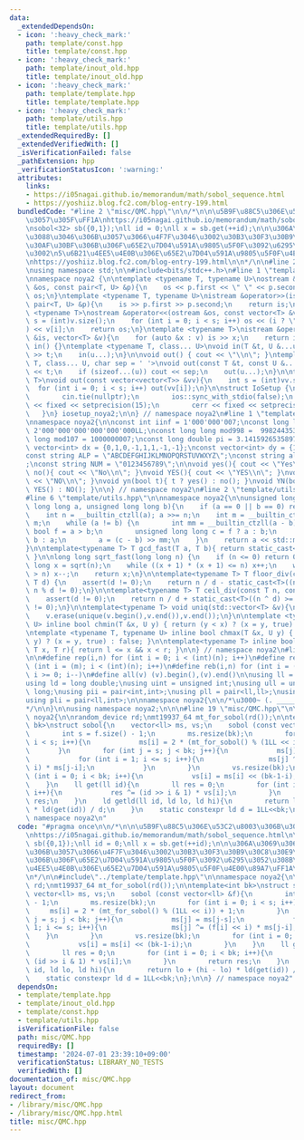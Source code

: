```yaml
---
data:
  _extendedDependsOn:
  - icon: ':heavy_check_mark:'
    path: template/const.hpp
    title: template/const.hpp
  - icon: ':heavy_check_mark:'
    path: template/inout_old.hpp
    title: template/inout_old.hpp
  - icon: ':heavy_check_mark:'
    path: template/template.hpp
    title: template/template.hpp
  - icon: ':heavy_check_mark:'
    path: template/utils.hpp
    title: template/utils.hpp
  _extendedRequiredBy: []
  _extendedVerifiedWith: []
  _isVerificationFailed: false
  _pathExtension: hpp
  _verificationStatusIcon: ':warning:'
  attributes:
    links:
    - https://i05nagai.github.io/memorandum/math/sobol_sequence.html
    - https://yoshiiz.blog.fc2.com/blog-entry-199.html
  bundledCode: "#line 2 \"misc/QMC.hpp\"\n\n/*\n\n\u5B9F\u88C5\u306E\u53C2\u8003\u306B\
    \u3057\u305F\uFF1A\nhttps://i05nagai.github.io/memorandum/math/sobol_sequence.html\n\
    \nsobol<32> sb({0,1});\nll id = 0;\nll x = sb.get(++id);\n\n\u306A\u3069\u306E\
    \u3088\u3046\u306B\u3057\u3066\u4F7F\u3046\u3002\u30B3\u30F3\u30B9\u30C8\u30E9\
    \u30AF\u30BF\u306B\u306F\u65E2\u7D04\u591A\u9805\u5F0F\u3092\u6295\u3052\u308B\
    \u3002\n5\u6B21\u4EE5\u4E0B\u306E\u65E2\u7D04\u591A\u9805\u5F0F\u4E00\u89A7\uFF1A\
    \nhttps://yoshiiz.blog.fc2.com/blog-entry-199.html\n\n*/\n\n#line 2 \"template/template.hpp\"\
    \nusing namespace std;\n\n#include<bits/stdc++.h>\n#line 1 \"template/inout_old.hpp\"\
    \nnamespace noya2 {\n\ntemplate <typename T, typename U>\nostream &operator<<(ostream\
    \ &os, const pair<T, U> &p){\n    os << p.first << \" \" << p.second;\n    return\
    \ os;\n}\ntemplate <typename T, typename U>\nistream &operator>>(istream &is,\
    \ pair<T, U> &p){\n    is >> p.first >> p.second;\n    return is;\n}\n\ntemplate\
    \ <typename T>\nostream &operator<<(ostream &os, const vector<T> &v){\n    int\
    \ s = (int)v.size();\n    for (int i = 0; i < s; i++) os << (i ? \" \" : \"\"\
    ) << v[i];\n    return os;\n}\ntemplate <typename T>\nistream &operator>>(istream\
    \ &is, vector<T> &v){\n    for (auto &x : v) is >> x;\n    return is;\n}\n\nvoid\
    \ in() {}\ntemplate <typename T, class... U>\nvoid in(T &t, U &...u){\n    cin\
    \ >> t;\n    in(u...);\n}\n\nvoid out() { cout << \"\\n\"; }\ntemplate <typename\
    \ T, class... U, char sep = ' '>\nvoid out(const T &t, const U &...u){\n    cout\
    \ << t;\n    if (sizeof...(u)) cout << sep;\n    out(u...);\n}\n\ntemplate<typename\
    \ T>\nvoid out(const vector<vector<T>> &vv){\n    int s = (int)vv.size();\n  \
    \  for (int i = 0; i < s; i++) out(vv[i]);\n}\n\nstruct IoSetup {\n    IoSetup(){\n\
    \        cin.tie(nullptr);\n        ios::sync_with_stdio(false);\n        cout\
    \ << fixed << setprecision(15);\n        cerr << fixed << setprecision(7);\n \
    \   }\n} iosetup_noya2;\n\n} // namespace noya2\n#line 1 \"template/const.hpp\"\
    \nnamespace noya2{\n\nconst int iinf = 1'000'000'007;\nconst long long linf =\
    \ 2'000'000'000'000'000'000LL;\nconst long long mod998 =  998244353;\nconst long\
    \ long mod107 = 1000000007;\nconst long double pi = 3.14159265358979323;\nconst\
    \ vector<int> dx = {0,1,0,-1,1,1,-1,-1};\nconst vector<int> dy = {1,0,-1,0,1,-1,-1,1};\n\
    const string ALP = \"ABCDEFGHIJKLMNOPQRSTUVWXYZ\";\nconst string alp = \"abcdefghijklmnopqrstuvwxyz\"\
    ;\nconst string NUM = \"0123456789\";\n\nvoid yes(){ cout << \"Yes\\n\"; }\nvoid\
    \ no(){ cout << \"No\\n\"; }\nvoid YES(){ cout << \"YES\\n\"; }\nvoid NO(){ cout\
    \ << \"NO\\n\"; }\nvoid yn(bool t){ t ? yes() : no(); }\nvoid YN(bool t){ t ?\
    \ YES() : NO(); }\n\n} // namespace noya2\n#line 2 \"template/utils.hpp\"\n\n\
    #line 6 \"template/utils.hpp\"\n\nnamespace noya2{\n\nunsigned long long inner_binary_gcd(unsigned\
    \ long long a, unsigned long long b){\n    if (a == 0 || b == 0) return a + b;\n\
    \    int n = __builtin_ctzll(a); a >>= n;\n    int m = __builtin_ctzll(b); b >>=\
    \ m;\n    while (a != b) {\n        int mm = __builtin_ctzll(a - b);\n       \
    \ bool f = a > b;\n        unsigned long long c = f ? a : b;\n        b = f ?\
    \ b : a;\n        a = (c - b) >> mm;\n    }\n    return a << std::min(n, m);\n\
    }\n\ntemplate<typename T> T gcd_fast(T a, T b){ return static_cast<T>(inner_binary_gcd(std::abs(a),std::abs(b)));\
    \ }\n\nlong long sqrt_fast(long long n) {\n    if (n <= 0) return 0;\n    long\
    \ long x = sqrt(n);\n    while ((x + 1) * (x + 1) <= n) x++;\n    while (x * x\
    \ > n) x--;\n    return x;\n}\n\ntemplate<typename T> T floor_div(const T n, const\
    \ T d) {\n    assert(d != 0);\n    return n / d - static_cast<T>((n ^ d) < 0 &&\
    \ n % d != 0);\n}\n\ntemplate<typename T> T ceil_div(const T n, const T d) {\n\
    \    assert(d != 0);\n    return n / d + static_cast<T>((n ^ d) >= 0 && n % d\
    \ != 0);\n}\n\ntemplate<typename T> void uniq(std::vector<T> &v){\n    std::sort(v.begin(),v.end());\n\
    \    v.erase(unique(v.begin(),v.end()),v.end());\n}\n\ntemplate <typename T, typename\
    \ U> inline bool chmin(T &x, U y) { return (y < x) ? (x = y, true) : false; }\n\
    \ntemplate <typename T, typename U> inline bool chmax(T &x, U y) { return (x <\
    \ y) ? (x = y, true) : false; }\n\ntemplate<typename T> inline bool range(T l,\
    \ T x, T r){ return l <= x && x < r; }\n\n} // namespace noya2\n#line 8 \"template/template.hpp\"\
    \n\n#define rep(i,n) for (int i = 0; i < (int)(n); i++)\n#define repp(i,m,n) for\
    \ (int i = (m); i < (int)(n); i++)\n#define reb(i,n) for (int i = (int)(n-1);\
    \ i >= 0; i--)\n#define all(v) (v).begin(),(v).end()\n\nusing ll = long long;\n\
    using ld = long double;\nusing uint = unsigned int;\nusing ull = unsigned long\
    \ long;\nusing pii = pair<int,int>;\nusing pll = pair<ll,ll>;\nusing pil = pair<int,ll>;\n\
    using pli = pair<ll,int>;\n\nnamespace noya2{\n\n/*\u3000~ (. _________ . /)\u3000\
    */\n\n}\n\nusing namespace noya2;\n\n\n#line 19 \"misc/QMC.hpp\"\n\nnamespace\
    \ noya2{\n\nrandom_device rd;\nmt19937_64 mt_for_sobol(rd());\n\ntemplate<int\
    \ bk>\nstruct sobol{\n    vector<ll> ms, vs;\n    sobol (const vector<ll> &f){\n\
    \        int s = f.size() - 1;\n        ms.resize(bk);\n        for (int i = 0;\
    \ i < s; i++){\n            ms[i] = 2 * (mt_for_sobol() % (1LL << i)) + 1;\n \
    \       }\n        for (int j = s; j < bk; j++){\n            ms[j] = ms[j-s];\n\
    \            for (int i = 1; i <= s; i++){\n                ms[j] ^= (f[i] <<\
    \ i) * ms[j-i];\n            }\n        }\n        vs.resize(bk);\n        for\
    \ (int i = 0; i < bk; i++){\n            vs[i] = ms[i] << (bk-1-i);\n        }\n\
    \    }\n    ll get(ll id){\n        ll res = 0;\n        for (int i = 0; i < bk;\
    \ i++){\n            res ^= (id >> i & 1) * vs[i];\n        }\n        return\
    \ res;\n    }\n    ld getld(ll id, ld lo, ld hi){\n        return lo + (hi - lo)\
    \ * ld(get(id)) / d;\n    }\n    static constexpr ld d = 1LL<<bk;\n};\n\n} //\
    \ namespace noya2\n"
  code: "#pragma once\n\n/*\n\n\u5B9F\u88C5\u306E\u53C2\u8003\u306B\u3057\u305F\uFF1A\
    \nhttps://i05nagai.github.io/memorandum/math/sobol_sequence.html\n\nsobol<32>\
    \ sb({0,1});\nll id = 0;\nll x = sb.get(++id);\n\n\u306A\u3069\u306E\u3088\u3046\
    \u306B\u3057\u3066\u4F7F\u3046\u3002\u30B3\u30F3\u30B9\u30C8\u30E9\u30AF\u30BF\
    \u306B\u306F\u65E2\u7D04\u591A\u9805\u5F0F\u3092\u6295\u3052\u308B\u3002\n5\u6B21\
    \u4EE5\u4E0B\u306E\u65E2\u7D04\u591A\u9805\u5F0F\u4E00\u89A7\uFF1A\nhttps://yoshiiz.blog.fc2.com/blog-entry-199.html\n\
    \n*/\n\n#include\"../template/template.hpp\"\n\nnamespace noya2{\n\nrandom_device\
    \ rd;\nmt19937_64 mt_for_sobol(rd());\n\ntemplate<int bk>\nstruct sobol{\n   \
    \ vector<ll> ms, vs;\n    sobol (const vector<ll> &f){\n        int s = f.size()\
    \ - 1;\n        ms.resize(bk);\n        for (int i = 0; i < s; i++){\n       \
    \     ms[i] = 2 * (mt_for_sobol() % (1LL << i)) + 1;\n        }\n        for (int\
    \ j = s; j < bk; j++){\n            ms[j] = ms[j-s];\n            for (int i =\
    \ 1; i <= s; i++){\n                ms[j] ^= (f[i] << i) * ms[j-i];\n        \
    \    }\n        }\n        vs.resize(bk);\n        for (int i = 0; i < bk; i++){\n\
    \            vs[i] = ms[i] << (bk-1-i);\n        }\n    }\n    ll get(ll id){\n\
    \        ll res = 0;\n        for (int i = 0; i < bk; i++){\n            res ^=\
    \ (id >> i & 1) * vs[i];\n        }\n        return res;\n    }\n    ld getld(ll\
    \ id, ld lo, ld hi){\n        return lo + (hi - lo) * ld(get(id)) / d;\n    }\n\
    \    static constexpr ld d = 1LL<<bk;\n};\n\n} // namespace noya2"
  dependsOn:
  - template/template.hpp
  - template/inout_old.hpp
  - template/const.hpp
  - template/utils.hpp
  isVerificationFile: false
  path: misc/QMC.hpp
  requiredBy: []
  timestamp: '2024-07-01 23:39:10+09:00'
  verificationStatus: LIBRARY_NO_TESTS
  verifiedWith: []
documentation_of: misc/QMC.hpp
layout: document
redirect_from:
- /library/misc/QMC.hpp
- /library/misc/QMC.hpp.html
title: misc/QMC.hpp
---
```

